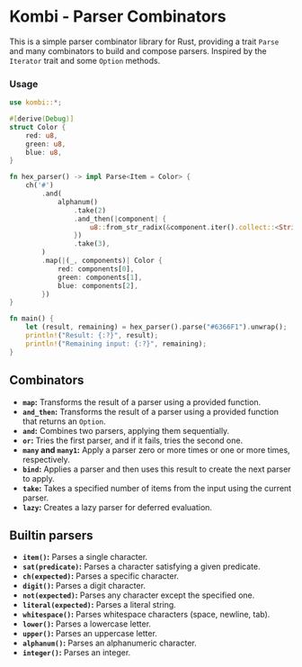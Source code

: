 # Kombi - Parser Combinators

This is a simple parser combinator library for Rust, providing a trait `Parse` and many combinators to build and compose parsers. Inspired by the `Iterator` trait and some `Option` methods.

### Usage

```rust
use kombi::*;

#[derive(Debug)]
struct Color {
    red: u8,
    green: u8,
    blue: u8,
}

fn hex_parser() -> impl Parse<Item = Color> {
    ch('#')
        .and(
            alphanum()
                .take(2)
                .and_then(|component| {
                    u8::from_str_radix(&component.iter().collect::<String>(), 16).ok()
                })
                .take(3),
        )
        .map(|(_, components)| Color {
            red: components[0],
            green: components[1],
            blue: components[2],
        })
}

fn main() {
    let (result, remaining) = hex_parser().parse("#6366F1").unwrap();
    println!("Result: {:?}", result);
    println!("Remaining input: {:?}", remaining);
}
```

## Combinators

- **`map`:** Transforms the result of a parser using a provided function.
- **`and_then`:** Transforms the result of a parser using a provided function that returns an `Option`.
- **`and`:** Combines two parsers, applying them sequentially.
- **`or`:** Tries the first parser, and if it fails, tries the second one.
- **`many` and `many1`:** Apply a parser zero or more times or one or more times, respectively.
- **`bind`:** Applies a parser and then uses this result to create the next parser to apply.
- **`take`:** Takes a specified number of items from the input using the current parser.
- **`lazy`:** Creates a lazy parser for deferred evaluation.

## Builtin parsers

- **`item()`:** Parses a single character.
- **`sat(predicate)`:** Parses a character satisfying a given predicate.
- **`ch(expected)`:** Parses a specific character.
- **`digit()`:** Parses a digit character.
- **`not(expected)`:** Parses any character except the specified one.
- **`literal(expected)`:** Parses a literal string.
- **`whitespace()`:** Parses whitespace characters (space, newline, tab).
- **`lower()`:** Parses a lowercase letter.
- **`upper()`:** Parses an uppercase letter.
- **`alphanum()`:** Parses an alphanumeric character.
- **`integer()`:** Parses an integer.
